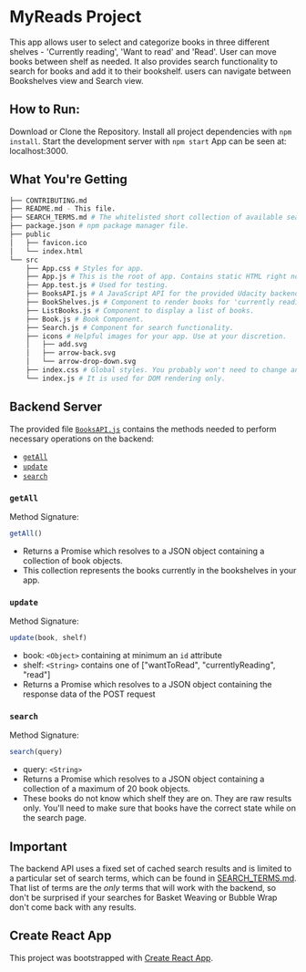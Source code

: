 # MyReads Project
This app allows user to select and categorize books in three different shelves - 'Currently reading', 'Want to read' and 'Read'. User can move books between shelf as needed. It also provides search functionality to search for books and add it to their bookshelf. users can navigate between Bookshelves view and Search view.

## How to Run:

Download or Clone the Repository.
Install all project dependencies with `npm install`.
Start the development server with `npm start`
App can be seen at: localhost:3000.

## What You're Getting
```bash
├── CONTRIBUTING.md
├── README.md - This file.
├── SEARCH_TERMS.md # The whitelisted short collection of available search terms to use with your app.
├── package.json # npm package manager file.
├── public
│   ├── favicon.ico 
│   └── index.html 
└── src
    ├── App.css # Styles for app.
    ├── App.js # This is the root of app. Contains static HTML right now.
    ├── App.test.js # Used for testing.
    ├── BooksAPI.js # A JavaScript API for the provided Udacity backend.
    ├── BookShelves.js # Component to render books for 'currently reading', 'want to read' and 'read' shelves
    ├── ListBooks.js # Component to display a list of books.
    ├── Book.js # Book Component.
    ├── Search.js # Component for search functionality. 
    ├── icons # Helpful images for your app. Use at your discretion.
    │   ├── add.svg
    │   ├── arrow-back.svg
    │   └── arrow-drop-down.svg
    ├── index.css # Global styles. You probably won't need to change anything here.
    └── index.js # It is used for DOM rendering only.
```

## Backend Server

The provided file [`BooksAPI.js`](src/BooksAPI.js) contains the methods needed to perform necessary operations on the backend:

* [`getAll`](#getall)
* [`update`](#update)
* [`search`](#search)

### `getAll`

Method Signature:

```js
getAll()
```

* Returns a Promise which resolves to a JSON object containing a collection of book objects.
* This collection represents the books currently in the bookshelves in your app.

### `update`

Method Signature:

```js
update(book, shelf)
```

* book: `<Object>` containing at minimum an `id` attribute
* shelf: `<String>` contains one of ["wantToRead", "currentlyReading", "read"]  
* Returns a Promise which resolves to a JSON object containing the response data of the POST request

### `search`

Method Signature:

```js
search(query)
```

* query: `<String>`
* Returns a Promise which resolves to a JSON object containing a collection of a maximum of 20 book objects.
* These books do not know which shelf they are on. They are raw results only. You'll need to make sure that books have the correct state while on the search page.

## Important
The backend API uses a fixed set of cached search results and is limited to a particular set of search terms, which can be found in [SEARCH_TERMS.md](SEARCH_TERMS.md). That list of terms are the _only_ terms that will work with the backend, so don't be surprised if your searches for Basket Weaving or Bubble Wrap don't come back with any results.

## Create React App

This project was bootstrapped with [Create React App](https://github.com/facebookincubator/create-react-app).